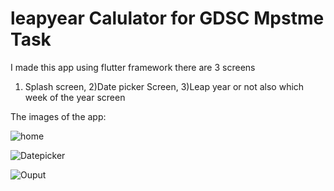 # leapyear Calulator for GDSC Mpstme Task 

I made this app using flutter framework 
there are 3 screens 
1) Splash screen, 2)Date picker Screen, 3)Leap year or not also which week of the year screen

The images of the app:

![home](https://github.com/user-attachments/assets/130a5e84-0802-4cfa-ba7e-a54cceebb51f)


![Datepicker](https://github.com/user-attachments/assets/0be1e13e-ff54-4a27-9681-c21bf409cf58)

![Ouput](https://github.com/user-attachments/assets/830cc445-f928-4c15-8f99-43c8c350a0f8)



